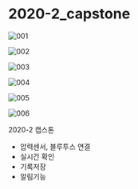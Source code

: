 # 2020-2_capstone
![001](https://user-images.githubusercontent.com/86655589/135437051-4a73ac82-c510-4050-8f8d-4d987854f82e.png)

![002](https://user-images.githubusercontent.com/86655589/135437070-b96fbb88-1f4c-47f4-a228-208d905f998e.png)

![003](https://user-images.githubusercontent.com/86655589/135437075-99fed109-5868-4251-aaba-168683061715.png)

![004](https://user-images.githubusercontent.com/86655589/135437076-b140c921-c867-4f58-83b0-8a88e55f1ac5.png)

![005](https://user-images.githubusercontent.com/86655589/135437089-ef99d4e4-3b55-4ca5-b3bb-7c9a18c06061.png)

![006](https://user-images.githubusercontent.com/86655589/135437092-ae41853d-a5db-4c95-8ba6-4840f15781d3.png)

2020-2 캡스톤
- 압력센서, 블루투스 연결
- 실시간 확인
- 기록저장
- 알림기능
